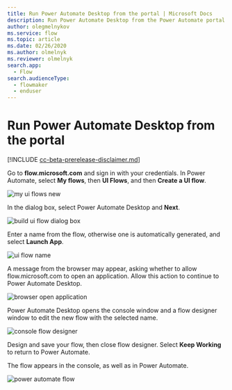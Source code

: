 ```yaml
---
title: Run Power Automate Desktop from the portal | Microsoft Docs
description: Run Power Automate Desktop from the Power Automate portal
author: olegmelnykov
ms.service: flow
ms.topic: article
ms.date: 02/26/2020
ms.author: olmelnyk
ms.reviewer: olmelnyk
search.app: 
  - Flow
search.audienceType: 
  - flowmaker
  - enduser
---
```


# Run Power Automate Desktop from the portal

[!INCLUDE [cc-beta-prerelease-disclaimer.md](../../includes/cc-beta-prerelease-disclaimer.md)]

Go to **flow.microsoft.com** and sign in with your credentials. In Power Automate, select **My flows**, then **UI Flows**, and then **Create a UI flow**.

![my ui flows new](\media\run-pad-portal\my-ui-flows-new.png)

In the dialog box, select Power Automate Desktop and **Next**.

![build ui flow dialog box](\media\run-pad-portal\build-ui-flow-dialog.png)

Enter a name from the flow, otherwise one is automatically generated, and select **Launch App**.

![ui flow name](\media\run-pad-portal\ui-flow-name.png)

A message from the browser may appear, asking whether to allow flow.microsoft.com to open an application. Allow this action to continue to Power Automate Desktop.

![browser open application](\media\run-pad-portal\browser-open-application.png)

Power Automate Desktop opens the console window and a flow designer window to edit the new flow with the selected name.

![console flow designer](\media\run-pad-portal\console-flow-designer.png)

Design and save your flow, then close flow designer. Select **Keep Working** to return to Power Automate.

The flow appears in the console, as well as in Power Automate.

![power automate flow](\media\run-pad-portal\power-automate-flow.png)